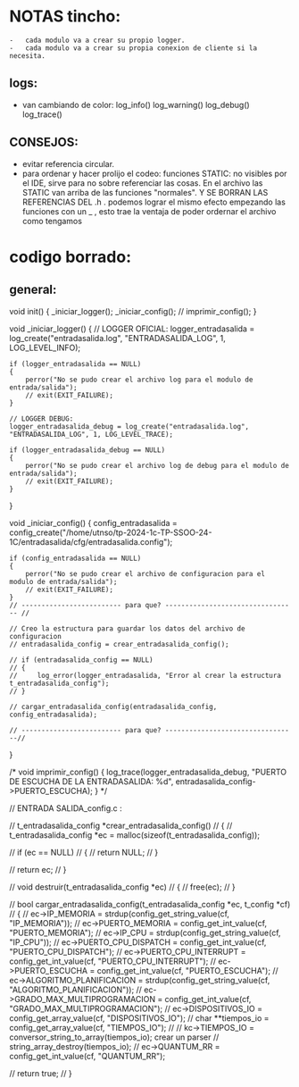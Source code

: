 # NOTAS tincho:
    -   cada modulo va a crear su propio logger.
    -   cada modulo va a crear su propia conexion de cliente si la necesita.

## logs:
- van cambiando de color:
log_info()
log_warning()
log_debug()
log_trace()

## CONSEJOS:
- evitar referencia circular.
- para ordenar y hacer prolijo el codeo: funciones STATIC: no visibles por el IDE, sirve para no sobre referenciar las cosas. En el archivo las STATIC van arriba de las funciones "normales". Y SE BORRAN LAS REFERENCIAS DEL .h .
podemos lograr el mismo efecto empezando las funciones con un _ , esto trae la ventaja de poder ordernar el archivo como tengamos

# codigo borrado:

## general: 

void init()
{
    _iniciar_logger();
    _iniciar_config();
    // imprimir_config();
}

void _iniciar_logger()
{
    // LOGGER OFICIAL:
    logger_entradasalida = log_create("entradasalida.log", "ENTRADASALIDA_LOG", 1, LOG_LEVEL_INFO);

    if (logger_entradasalida == NULL)
    {
        perror("No se pudo crear el archivo log para el modulo de entrada/salida");
        // exit(EXIT_FAILURE);
    }

    // LOGGER DEBUG:
    logger_entradasalida_debug = log_create("entradasalida.log", "ENTRADASALIDA_LOG", 1, LOG_LEVEL_TRACE);

    if (logger_entradasalida_debug == NULL)
    {
        perror("No se pudo crear el archivo log de debug para el modulo de entrada/salida");
        // exit(EXIT_FAILURE);
    }
}

void _iniciar_config()
{
    config_entradasalida = config_create("/home/utnso/tp-2024-1c-TP-SSOO-24-1C/entradasalida/cfg/entradasalida.config");

    if (config_entradasalida == NULL)
    {
        perror("No se pudo crear el archivo de configuracion para el modulo de entrada/salida");
        // exit(EXIT_FAILURE);
    }
    // ------------------------- para que? --------------------------------- //

    // Creo la estructura para guardar los datos del archivo de configuracion
    // entradasalida_config = crear_entradasalida_config();

    // if (entradasalida_config == NULL)
    // {
    //     log_error(logger_entradasalida, "Error al crear la estructura t_entradasalida_config");
    // }

    // cargar_entradasalida_config(entradasalida_config, config_entradasalida);

    // ------------------------- para que? ---------------------------------//
}

/*
    void imprimir_config() {
        log_trace(logger_entradasalida_debug, "PUERTO DE ESCUCHA DE LA ENTRADASALIDA: %d", entradasalida_config->PUERTO_ESCUCHA);
    }
 */

// ENTRADA SALIDA_config.c :

// t_entradasalida_config *crear_entradasalida_config()
// {
//     t_entradasalida_config *ec = malloc(sizeof(t_entradasalida_config));

//     if (ec == NULL)
//     {
//         return NULL;
//     }

//     return ec;
// }

// void destruir(t_entradasalida_config *ec)
// {
//     free(ec);
// }

// bool cargar_entradasalida_config(t_entradasalida_config *ec, t_config *cf)
// {
//     ec->IP_MEMORIA = strdup(config_get_string_value(cf, "IP_MEMORIA"));
//     ec->PUERTO_MEMORIA = config_get_int_value(cf, "PUERTO_MEMORIA");
//     ec->IP_CPU = strdup(config_get_string_value(cf, "IP_CPU"));
//     ec->PUERTO_CPU_DISPATCH = config_get_int_value(cf, "PUERTO_CPU_DISPATCH");
//     ec->PUERTO_CPU_INTERRUPT = config_get_int_value(cf, "PUERTO_CPU_INTERRUPT");
//     ec->PUERTO_ESCUCHA = config_get_int_value(cf, "PUERTO_ESCUCHA");
//     ec->ALGORITMO_PLANIFICACION = strdup(config_get_string_value(cf, "ALGORITMO_PLANIFICACION"));
//     ec->GRADO_MAX_MULTIPROGRAMACION = config_get_int_value(cf, "GRADO_MAX_MULTIPROGRAMACION");
//     ec->DISPOSITIVOS_IO = config_get_array_value(cf, "DISPOSITIVOS_IO");
//     char **tiempos_io = config_get_array_value(cf, "TIEMPOS_IO");
//     // kc->TIEMPOS_IO = conversor_string_to_array(tiempos_io); crear un parser
//     string_array_destroy(tiempos_io);
//     ec->QUANTUM_RR = config_get_int_value(cf, "QUANTUM_RR");

//     return true;
// }
